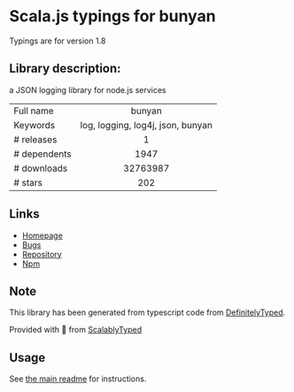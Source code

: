 
# Scala.js typings for bunyan

Typings are for version 1.8

## Library description:
a JSON logging library for node.js services

|                    |                 |
| ------------------ | :-------------: |
| Full name          | bunyan |
| Keywords           | log, logging, log4j, json, bunyan |
| # releases         | 1 |
| # dependents       | 1947 |
| # downloads        | 32763987 |
| # stars            | 202 |

## Links
- [Homepage](https://github.com/trentm/node-bunyan#readme)
- [Bugs](https://github.com/trentm/node-bunyan/issues)
- [Repository](https://github.com/trentm/node-bunyan)
- [Npm](https://www.npmjs.com/package/bunyan)
    


## Note
This library has been generated from typescript code from [DefinitelyTyped](https://definitelytyped.org).

Provided with :purple_heart: from [ScalablyTyped](https://github.com/oyvindberg/ScalablyTyped)

## Usage
See [the main readme](../../readme.md) for instructions.


